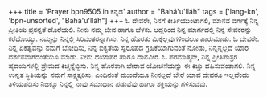 +++
title = 'Prayer bpn9505 in ಕನ್ನಡ'
author = "Bahá'u'lláh"
tags = ['lang-kn', 'bpn-unsorted', "Bahá'u'lláh"]
+++
ಓ ದೇವರೇ, ನಿನಗೆ ಕೀರ್ತಿಯುಂಟಾಗಲಿ, ಮಾನವ ವರ್ಗಕ್ಕೆ ನಿನ್ನ ಪ್ರೀತಿಯ ಪ್ರಸನ್ನತೆ ದೊರೆಯಲಿ.  ನೀನು ನಮ್ಮ ಜೀವ ಹಾಗೂ ಬೆಳಕು. ಆದ್ದರಿಂದ ನಿನ್ನ ಮಾರ್ಗದಲ್ಲಿ ನಿನ್ನ ಸೇವಕರನ್ನು ಕರೆದೊಯ್ಯು. ನಮ್ಮನ್ನು ನಿನ್ನಲ್ಲಿ ಸಿರಿವಂತರನ್ನಾಗಿಸು.  ನಿನ್ನ ಹೊರತು ಮಿಕ್ಕೆಲ್ಲವುಗಳಿಂದಲೂ ಪಾರುಮಾಡು.
ಓ ದೇವರೇ. ನಿನ್ನ ಏಕತ್ವವನ್ನು ನಮಗೆ ಬೋಧಿಸು, ನಿನ್ನ ಐಕ್ಯತೆಯ ಸ್ವರೂಪದ ಗ್ರಹಿಕೆಯಾಗುವಂತೆ ನೋಡು, ನಿನ್ನನ್ನಲ್ಲದೆ ಯಾರ ದರ್ಶನವಾಗದಂತೆಯೂ ಮಾಡು.  ನೀನು ದಯಾಪರ ಹಾಗೂ ದಾನವೀರ.  ಓ ಪರಮಾತ್ಮನೇ, ನಿನ್ನ ಪ್ರೀತಿಪಾತ್ರರ ಹೃದಯಗಳಲ್ಲಿ ಪ್ರೇಮದ ಕಿಚ್ಚನ್ನೆಬ್ಬಿಸು.  ನಿನ್ನ ಹೊರತಾಗಿ ಬೇರಾವ ಯೋಚನೆಯನ್ನು ಈ ಕಿಚ್ಚು ದಹಿಸುವಂತಾಗಲಿ. 
ನಿನ್ನ ಉನ್ನತ ಸ್ಥಿತಿಯನ್ನು ನಮಗೆ ಸಾಕ್ಷ್ಯತ್ಕರಿಸು.  ಎಂದಿನಂತೆ ಮುಂದೆಯೂ ನೀನಲ್ಲದೆ ಬೇರೆ ಯಾವ ದೇವರೂ ಇಲ್ಲವೆಂದು ತಿಳಿಯಪಡಿಸು ನಿಜಕ್ಕೂ ನಿನ್ನಲ್ಲಿ ನಾವು ಸಮಾಧಾನ ಪಡುವೆವು ಹಾಗೂ ಶಕ್ತಿಯನ್ನು ಗಳಿಸುವೆವು.
